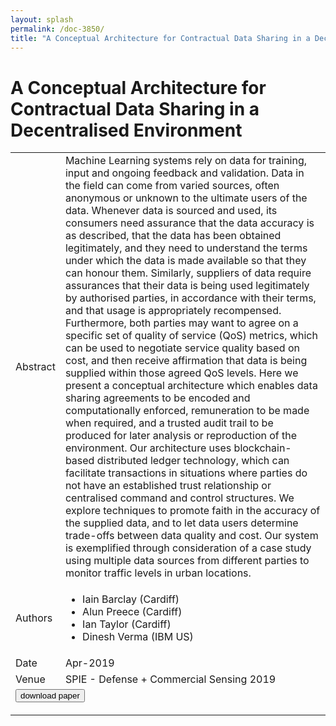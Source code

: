 ```yaml
---
layout: splash
permalink: /doc-3850/
title: "A Conceptual Architecture for Contractual Data Sharing in a Decentralised Environment"
---
```


# A Conceptual Architecture for Contractual Data Sharing in a Decentralised Environment

<table>
    <tbody>
    <tr>
        <td>Abstract</td>
        <td>Machine Learning systems rely on data for training, input and ongoing feedback and validation. Data in the field can come from varied sources, often anonymous or unknown to the ultimate users of the data. Whenever data is sourced and used, its consumers need assurance that the data accuracy is as described, that the data has been obtained legitimately, and they need to understand the terms under which the data is made available so that they can honour them. Similarly, suppliers of data require assurances that their data is being used legitimately by authorised parties, in accordance with their terms, and that usage is appropriately recompensed. Furthermore, both parties may want to agree on a specific set of quality of service (QoS) metrics, which can be used to negotiate service quality based on cost, and then receive affirmation that data is being supplied within those agreed QoS levels. Here we present a conceptual architecture which enables data sharing agreements to be encoded and computationally enforced, remuneration to be made when required, and a trusted audit trail to be produced for later analysis or reproduction of the environment. Our architecture uses blockchain-based distributed ledger technology, which can facilitate transactions in situations where parties do not have an established trust relationship or centralised command and control structures. We explore techniques to promote faith in the accuracy of the supplied data, and to let data users determine trade-offs between data quality and cost. Our system is exemplified through consideration of a case study using multiple data sources from different parties to monitor traffic levels in urban locations.</td>
    </tr>
    <tr>
        <td>Authors</td>
        <td>
            <ul>
                <li>Iain Barclay (Cardiff)</li>
                <li>Alun Preece (Cardiff)</li>
                <li>Ian Taylor (Cardiff)</li>
                <li>Dinesh Verma (IBM US)</li>
            </ul>
        </td>
    </tr>
    <tr>
        <td>Date</td>
        <td>Apr-2019</td>
    </tr>
    <tr>
        <td>Venue</td>
        <td>SPIE - Defense + Commercial Sensing 2019</td>
    </tr>
        <tr>
            <td colspan="2">
                <form method="get" action="https://dais-ita.org/sites/default/files/1904.03045.pdf">
                    <button type="submit">download paper</button>
                </form>
            </td>
        </tr>
    </tbody>
</table>
